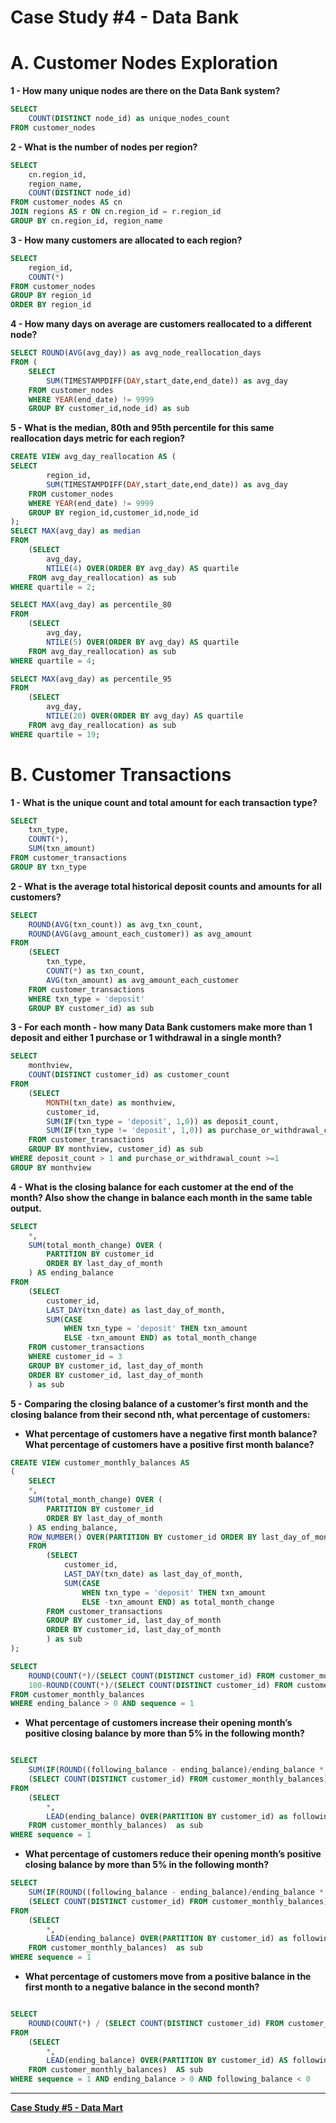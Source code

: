 # Case Study #4 - Data Bank

# **A. Customer Nodes Exploration**

**1 - How many unique nodes are there on the Data Bank system?**

```sql
SELECT
	COUNT(DISTINCT node_id) as unique_nodes_count
FROM customer_nodes
```

**2 - What is the number of nodes per region?**

```sql
SELECT
	cn.region_id,
    region_name,
    COUNT(DISTINCT node_id)
FROM customer_nodes AS cn
JOIN regions AS r ON cn.region_id = r.region_id
GROUP BY cn.region_id, region_name
```

**3 - How many customers are allocated to each region?**

```sql
SELECT
    region_id,
    COUNT(*)
FROM customer_nodes
GROUP BY region_id
ORDER BY region_id
```

**4 - How many days on average are customers reallocated to a different node?**

```sql
SELECT ROUND(AVG(avg_day)) as avg_node_reallocation_days
FROM (
	SELECT
		SUM(TIMESTAMPDIFF(DAY,start_date,end_date)) as avg_day
	FROM customer_nodes
	WHERE YEAR(end_date) != 9999
	GROUP BY customer_id,node_id) as sub

```

**5 - What is the median, 80th and 95th percentile for this same reallocation days metric for each region?**

```sql
CREATE VIEW avg_day_reallocation AS (
SELECT
		region_id,
		SUM(TIMESTAMPDIFF(DAY,start_date,end_date)) as avg_day
	FROM customer_nodes
	WHERE YEAR(end_date) != 9999
	GROUP BY region_id,customer_id,node_id
);
SELECT MAX(avg_day) as median
FROM
	(SELECT
		avg_day,
		NTILE(4) OVER(ORDER BY avg_day) AS quartile
	FROM avg_day_reallocation) as sub
WHERE quartile = 2;

SELECT MAX(avg_day) as percentile_80
FROM
	(SELECT
		avg_day,
		NTILE(5) OVER(ORDER BY avg_day) AS quartile
	FROM avg_day_reallocation) as sub
WHERE quartile = 4;

SELECT MAX(avg_day) as percentile_95
FROM
	(SELECT
		avg_day,
		NTILE(20) OVER(ORDER BY avg_day) AS quartile
	FROM avg_day_reallocation) as sub
WHERE quartile = 19;

```

# **B. Customer Transactions**

**1 - What is the unique count and total amount for each transaction type?**

```sql
SELECT
	txn_type,
    COUNT(*),
    SUM(txn_amount)
FROM customer_transactions
GROUP BY txn_type
```

**2 - What is the average total historical deposit counts and amounts for all customers?**

```sql
SELECT
	ROUND(AVG(txn_count)) as avg_txn_count,
    ROUND(AVG(avg_amount_each_customer)) as avg_amount
FROM
	(SELECT
		txn_type,
		COUNT(*) as txn_count,
		AVG(txn_amount) as avg_amount_each_customer
	FROM customer_transactions
	WHERE txn_type = 'deposit'
	GROUP BY customer_id) as sub
```

**3 - For each month - how many Data Bank customers make more than 1 deposit and either 1 purchase or 1 withdrawal in a single month?**

```sql
SELECT
	monthview,
    COUNT(DISTINCT customer_id) as customer_count
FROM
	(SELECT
		MONTH(txn_date) as monthview,
		customer_id,
		SUM(IF(txn_type = 'deposit', 1,0)) as deposit_count,
		SUM(IF(txn_type != 'deposit', 1,0)) as purchase_or_withdrawal_count
	FROM customer_transactions
	GROUP BY monthview, customer_id) as sub
WHERE deposit_count > 1 and purchase_or_withdrawal_count >=1
GROUP BY monthview
```

**4 - What is the closing balance for each customer at the end of the month? Also show the change in balance each month in the same table output.**

```sql
SELECT
    *,
    SUM(total_month_change) OVER (
        PARTITION BY customer_id
        ORDER BY last_day_of_month
    ) AS ending_balance
FROM
    (SELECT
        customer_id,
        LAST_DAY(txn_date) as last_day_of_month,
        SUM(CASE
            WHEN txn_type = 'deposit' THEN txn_amount
            ELSE -txn_amount END) as total_month_change
    FROM customer_transactions
    WHERE customer_id = 3
    GROUP BY customer_id, last_day_of_month
    ORDER BY customer_id, last_day_of_month
    ) as sub

```

**5 - Comparing the closing balance of a customer’s first month and the closing balance from their second nth, what percentage of customers:**

- **What percentage of customers have a negative first month balance? What percentage of customers have a positive first month balance?**

```sql
CREATE VIEW customer_monthly_balances AS
(
	SELECT
    *,
    SUM(total_month_change) OVER (
        PARTITION BY customer_id
        ORDER BY last_day_of_month
    ) AS ending_balance,
    ROW_NUMBER() OVER(PARTITION BY customer_id ORDER BY last_day_of_month) AS sequence
	FROM
		(SELECT
			customer_id,
			LAST_DAY(txn_date) as last_day_of_month,
			SUM(CASE
				WHEN txn_type = 'deposit' THEN txn_amount
				ELSE -txn_amount END) as total_month_change
		FROM customer_transactions
		GROUP BY customer_id, last_day_of_month
		ORDER BY customer_id, last_day_of_month
		) as sub
);

SELECT
	ROUND(COUNT(*)/(SELECT COUNT(DISTINCT customer_id) FROM customer_monthly_balances) * 100,1) AS positive_percentage,
    100-ROUND(COUNT(*)/(SELECT COUNT(DISTINCT customer_id) FROM customer_monthly_balances) * 100,1) AS negative_percentage
FROM customer_monthly_balances
WHERE ending_balance > 0 AND sequence = 1
```

- **What percentage of customers increase their opening month’s positive closing balance by more than 5% in the following month?**

```sql

SELECT
	SUM(IF(ROUND((following_balance - ending_balance)/ending_balance * 100) > 5.0,1,0))/
    (SELECT COUNT(DISTINCT customer_id) FROM customer_monthly_balances) * 100 AS percentage
FROM
	(SELECT
		*,
		LEAD(ending_balance) OVER(PARTITION BY customer_id) as following_balance
	FROM customer_monthly_balances)  as sub
WHERE sequence = 1

```

- **What percentage of customers reduce their opening month’s positive closing balance by more than 5% in the following month?**

```sql
SELECT
	SUM(IF(ROUND((following_balance - ending_balance)/ending_balance * 100) < 5.0,1,0))/
    (SELECT COUNT(DISTINCT customer_id) FROM customer_monthly_balances) * 100 AS percentage
FROM
	(SELECT
		*,
		LEAD(ending_balance) OVER(PARTITION BY customer_id) as following_balance
	FROM customer_monthly_balances)  as sub
WHERE sequence = 1

```

- **What percentage of customers move from a positive balance in the first month to a negative balance in the second month?**

```sql

SELECT
	ROUND(COUNT(*) / (SELECT COUNT(DISTINCT customer_id) FROM customer_monthly_balances) * 100,1) AS percentage
FROM
	(SELECT
		*,
		LEAD(ending_balance) OVER(PARTITION BY customer_id) AS following_balance
	FROM customer_monthly_balances)  AS sub
WHERE sequence = 1 AND ending_balance > 0 AND following_balance < 0
```

---

[**Case Study #5 - Data Mart**](Case%20Study%20%235%20-%20Data%20Mart)

